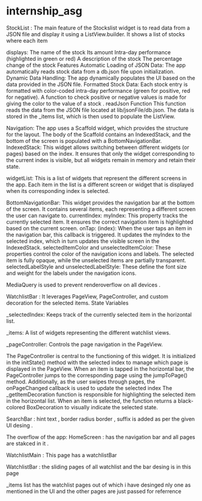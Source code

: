 # internship_asg
StockList : 
The main feature of the Stockslist widget is to read data from a JSON file and display it using a ListView.builder. It shows a list of stocks where each item 

displays:
The name of the stock
Its amount
Intra-day performance (highlighted in green or red)
A description of the stock
The percentage change of the stock
Features
Automatic Loading of JSON Data: The app automatically reads stock data from a db.json file upon initialization.
Dynamic Data Handling: The app dynamically populates the UI based on the data provided in the JSON file.
Formatted Stock Data: Each stock entry is formatted with color-coded intra-day performance (green for positive, red for negative). A function to check positive or negative values is made for giving the color to the value of a stock .
readJson Function
This function reads the data from the JSON file located at lib/jsonFile/db.json. The data is stored in the _items list, which is then used to populate the ListView.

Navigation:
The app uses a Scaffold widget, which provides the structure for the layout. The body of the Scaffold contains an IndexedStack, and the bottom of the screen is populated with a BottomNavigationBar.
IndexedStack: This widget allows switching between different widgets (or pages) based on the index. It ensures that only the widget corresponding to the current index is visible, but all widgets remain in memory and retain their state. 

widgetList: This is a list of widgets that represent the different screens in the app. Each item in the list is a different screen or widget that is displayed when its corresponding index is selected.

BottomNavigationBar: This widget provides the navigation bar at the bottom of the screen. It contains several items, each representing a different screen the user can navigate to.
currentIndex: myIndex: This property tracks the currently selected item. It ensures the correct navigation item is highlighted based on the current screen.
onTap: (index): When the user taps an item in the navigation bar, this callback is triggered. It updates the myIndex to the selected index, which in turn updates the visible screen in the IndexedStack.
selectedItemColor and unselectedItemColor: These properties control the color of the navigation icons and labels. The selected item is fully opaque, while the unselected items are partially transparent.
selectedLabelStyle and unselectedLabelStyle: These define the font size and weight for the labels under the navigation icons.

MediaQuery is used to prevent renderoverflow on all devices . 

WatchlistBar : 
It leverages PageView, PageController, and custom decoration for the selected items.
State Variables

_selectedIndex: Keeps track of the currently selected item in the horizontal list.

_items: A list of widgets representing the different watchlist views.

_pageController: Controls the page navigation in the PageView.

The PageController is central to the functioning of this widget. It is initialized in the initState() method with the selected index to manage which page is displayed in the PageView.
When an item is tapped in the horizontal bar, the PageController jumps to the corresponding page using the jumpToPage() method.
Additionally, as the user swipes through pages, the onPageChanged callback is used to update the selected index
The _getItemDecoration function is responsible for highlighting the selected item in the horizontal list. When an item is selected, the function returns a black-colored BoxDecoration to visually indicate the selected state.

SearchBar : 
hint text , border radius border , suffix is added as per the given UI desing . 

The overflow of the app:
HomeScreen : has the navigation bar and all pages are stakced in it .

WatchlistMain : This page has a watchlistBar 

WatchlistBar : the sliding pages of all watchlist and the bar desing is in this page 

_items list has the watchlist pages out of which i have desinged nly one as mentioned in the UI and the other pages are just passed for referrence 









